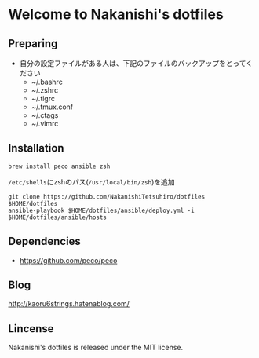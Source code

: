 # Welcome to Nakanishi's dotfiles

## Preparing

- 自分の設定ファイルがある人は、下記のファイルのバックアップをとってください
    - ~/.bashrc
    - ~/.zshrc
    - ~/.tigrc
    - ~/.tmux.conf
    - ~/.ctags
    - ~/.vimrc

## Installation

```
brew install peco ansible zsh
```

`/etc/shells`にzshのパス(`/usr/local/bin/zsh`)を追加

```
git clone https://github.com/NakanishiTetsuhiro/dotfiles $HOME/dotfiles
ansible-playbook $HOME/dotfiles/ansible/deploy.yml -i $HOME/dotfiles/ansible/hosts
```

## Dependencies

- https://github.com/peco/peco

## Blog

http://kaoru6strings.hatenablog.com/

## Lincense

Nakanishi's dotfiles is released under the MIT license.
